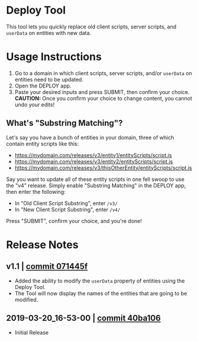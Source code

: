 # Deploy Tool
This tool lets you quickly replace old client scripts, server scripts, and `userData` on entities with new data.

# Usage Instructions
1. Go to a domain in which client scripts, server scripts, and/or `userData` on entities need to be updated.
2. Open the DEPLOY app.
3. Paste your desired inputs and press SUBMIT, then confirm your choice. **CAUTION:** Once you confirm your choice to change content, you cannot undo your edits!

## What's "Substring Matching"?
Let's say you have a bunch of entities in your domain, three of which contain entity scripts like this:
- https://mydomain.com/releases/v3/entity1/entityScripts/script.js
- https://mydomain.com/releases/v3/entity2/entityScripts/script.js
- https://mydomain.com/releases/v3/thisOtherEntity/entityScripts/script.js

Say you want to update all of these entity scripts in one fell swoop to use the "v4" release. Simply enable "Substring Matching" in the DEPLOY app, then enter the following:
- In "Old Client Script Substring", enter `/v3/`
- In "New Client Script Substring", enter `/v4/`

Press "SUBMIT", confirm your choice, and you're done!

# Release Notes

## v1.1 | [commit 071445f](https://github.com/highfidelity/hifi-content/commits/071445f)
- Added the ability to modify the `userData` property of entities using the Deploy Tool.
- The Tool will now display the names of the entities that are going to be modified.

## 2019-03-20_16-53-00 | [commit 40ba106](https://github.com/highfidelity/hifi-content/commits/40ba106)
- Initial Release
